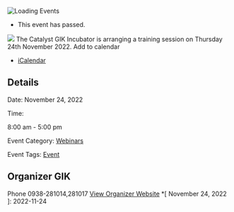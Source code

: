 ![Loading Events](https://giki.edu.pk/event/art-of-pitching-for-the-start-ups/)
  * This event has passed.


![](https://giki.edu.pk/wp-content/uploads/2022/11/Art-of-Pitching.png)
The Catalyst GIK Incubator is arranging a training session on Thursday 24th November 2022.
Add to calendar 
  * [ iCalendar ](webcal://giki.edu.pk/event/art-of-pitching-for-the-start-ups/?ical=1)


##  Details  

Date: 
     November 24, 2022  

Time: 
    
8:00 am - 5:00 pm  

Event Category:
    [Webinars](https://giki.edu.pk/events/category/webinars/) 

Event Tags:
    [Event](https://giki.edu.pk/events/tag/event/)
## Organizer      GIK  

Phone 
     0938-281014,281017       [View Organizer Website](https://www.giki.edu.pk)
  *[ November 24, 2022 ]: 2022-11-24
